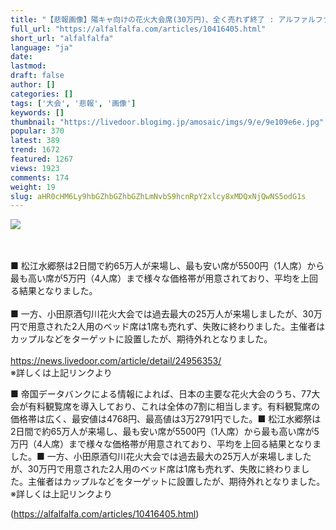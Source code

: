 ```yaml
---
title: "【悲報画像】陽キャ向けの花火大会席(30万円)、全く売れず終了 : アルファルファモザイク"
full_url: "https://alfalfalfa.com/articles/10416405.html"
short_url: "alfalfalfa"
language: "ja"
date: 
lastmod: 
draft: false
author: []
categories: []
tags: ['大会', '悲報', '画像']
keywords: []
thumbnail: "https://livedoor.blogimg.jp/amosaic/imgs/9/e/9e109e6e.jpg"
popular: 370
latest: 389
trend: 1672
featured: 1267
views: 1923
comments: 174
weight: 19
slug: aHR0cHM6Ly9hbGZhbGZhbGZhLmNvbS9hcnRpY2xlcy8xMDQxNjQwNS5odG1s
---
```


![](https://livedoor.blogimg.jp/amosaic/imgs/9/e/9e109e6e.jpg)

<div><br> <br> ■ 松江水郷祭は2日間で約65万人が来場し、最も安い席が5500円（1人席）から最も高い席が5万円（4人席）まで様々な価格帯が用意されており、平均を上回る結果となりました。<br> <br> ■ 一方、小田原酒匂川花火大会では過去最大の25万人が来場しましたが、30万円で用意された2人用のベッド席は1席も売れず、失敗に終わりました。主催者はカップルなどをターゲットに設置したが、期待外れとなりました。<br> <br> <a href='https://news.livedoor.com/article/detail/24956353/' target='_blank' rel='nofollow'>https://news.livedoor.com/article/detail/24956353/</a><br> ※詳しくは上記リンクより<br> <p>■ 帝国データバンクによる情報によれば、日本の主要な花火大会のうち、77大会が有料観覧席を導入しており、これは全体の7割に相当します。有料観覧席の価格帯は広く、最安値は4768円、最高値は3万2791円でした。■ 松江水郷祭は2日間で約65万人が来場し、最も安い席が5500円（1人席）から最も高い席が5万円（4人席）まで様々な価格帯が用意されており、平均を上回る結果となりました。■ 一方、小田原酒匂川花火大会では過去最大の25万人が来場しましたが、30万円で用意された2人用のベッド席は1席も売れず、失敗に終わりました。主催者はカップルなどをターゲットに設置したが、期待外れとなりました。※詳しくは上記リンクより</p></div>

(https://alfalfalfa.com/articles/10416405.html)
